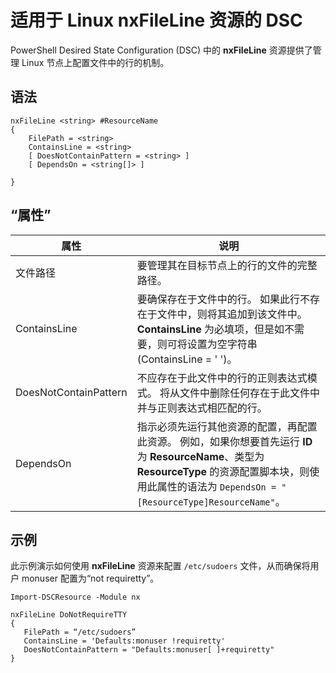 # 适用于 Linux nxFileLine 资源的 DSC

PowerShell Desired State Configuration (DSC) 中的 **nxFileLine** 资源提供了管理 Linux 节点上配置文件中的行的机制。

## 语法

```
nxFileLine <string> #ResourceName
{
    FilePath = <string>
    ContainsLine = <string>
    [ DoesNotContainPattern = <string> ]
    [ DependsOn = <string[]> ]

}
```

## “属性”

|  属性 |  说明 | 
|---|---|
| 文件路径| 要管理其在目标节点上的行的文件的完整路径。| 
| ContainsLine| 要确保存在于文件中的行。 如果此行不存在于文件中，则将其追加到该文件中。 **ContainsLine** 为必填项，但是如不需要，则可将设置为空字符串 (ContainsLine = ' ')。| 
| DoesNotContainPattern| 不应存在于此文件中的行的正则表达式模式。 将从文件中删除任何存在于此文件中并与正则表达式相匹配的行。| 
| DependsOn | 指示必须先运行其他资源的配置，再配置此资源。 例如，如果你想要首先运行 **ID** 为 **ResourceName**、类型为 **ResourceType** 的资源配置脚本块，则使用此属性的语法为 `DependsOn = "[ResourceType]ResourceName"`。| 

## 示例

此示例演示如何使用 **nxFileLine** 资源来配置 `/etc/sudoers` 文件，从而确保将用户 monuser 配置为“not requiretty”。

```
Import-DSCResource -Module nx 

nxFileLine DoNotRequireTTY
{
   FilePath = “/etc/sudoers”
   ContainsLine = 'Defaults:monuser !requiretty'
   DoesNotContainPattern = "Defaults:monuser[ ]+requiretty"
} 
```

<!--HONumber=Feb16_HO4-->
